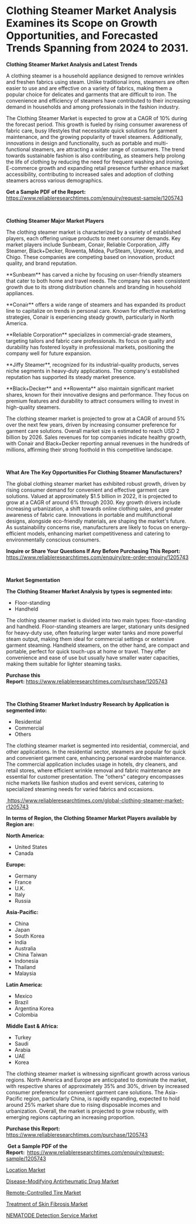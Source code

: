 <p><h1>Clothing Steamer Market Analysis Examines its Scope on Growth Opportunities, and Forecasted Trends Spanning from 2024 to 2031.</h1></p><p><strong>Clothing Steamer Market Analysis and Latest Trends</strong></p>
<p><p>A clothing steamer is a household appliance designed to remove wrinkles and freshen fabrics using steam. Unlike traditional irons, steamers are often easier to use and are effective on a variety of fabrics, making them a popular choice for delicates and garments that are difficult to iron. The convenience and efficiency of steamers have contributed to their increasing demand in households and among professionals in the fashion industry.</p><p>The Clothing Steamer Market is expected to grow at a CAGR of 10% during the forecast period. This growth is fueled by rising consumer awareness of fabric care, busy lifestyles that necessitate quick solutions for garment maintenance, and the growing popularity of travel steamers. Additionally, innovations in design and functionality, such as portable and multi-functional steamers, are attracting a wider range of consumers. The trend towards sustainable fashion is also contributing, as steamers help prolong the life of clothing by reducing the need for frequent washing and ironing. E-commerce growth and expanding retail presence further enhance market accessibility, contributing to increased sales and adoption of clothing steamers across various demographics.</p></p>
<p><strong>Get a Sample PDF of the Report:&nbsp;</strong> <a href="https://www.reliableresearchtimes.com/enquiry/request-sample/1205743?utm_campaign=1386&utm_medium=2&utm_source=Github&utm_content=ia&utm_term=16102024&utm_id=clothing-steamer">https://www.reliableresearchtimes.com/enquiry/request-sample/1205743</a></p>
<p>&nbsp;</p>
<p><strong>Clothing Steamer Major Market Players</strong></p>
<p><p>The clothing steamer market is characterized by a variety of established players, each offering unique products to meet consumer demands. Key market players include Sunbeam, Conair, Reliable Corporation, Jiffy Steamer, Black+Decker, Rowenta, Midea, PurSteam, Urpower, Konka, and Chigo. These companies are competing based on innovation, product quality, and brand reputation.</p><p>**Sunbeam** has carved a niche by focusing on user-friendly steamers that cater to both home and travel needs. The company has seen consistent growth due to its strong distribution channels and branding in household appliances. </p><p>**Conair** offers a wide range of steamers and has expanded its product line to capitalize on trends in personal care. Known for effective marketing strategies, Conair is experiencing steady growth, particularly in North America.</p><p>**Reliable Corporation** specializes in commercial-grade steamers, targeting tailors and fabric care professionals. Its focus on quality and durability has fostered loyalty in professional markets, positioning the company well for future expansion.</p><p>**Jiffy Steamer**, recognized for its industrial-quality products, serves niche segments in heavy-duty applications. The company's established reputation has supported its steady market presence.</p><p>**Black+Decker** and **Rowenta** also maintain significant market shares, known for their innovative designs and performance. They focus on premium features and durability to attract consumers willing to invest in high-quality steamers.</p><p>The clothing steamer market is projected to grow at a CAGR of around 5% over the next few years, driven by increasing consumer preference for garment care solutions. Overall market size is estimated to reach USD 2 billion by 2026. Sales revenues for top companies indicate healthy growth, with Conair and Black+Decker reporting annual revenues in the hundreds of millions, affirming their strong foothold in this competitive landscape.</p></p>
<p>&nbsp;</p>
<p><strong>What Are The Key Opportunities For Clothing Steamer Manufacturers?</strong></p>
<p><p>The global clothing steamer market has exhibited robust growth, driven by rising consumer demand for convenient and effective garment care solutions. Valued at approximately $1.5 billion in 2022, it is projected to grow at a CAGR of around 6% through 2030. Key growth drivers include increasing urbanization, a shift towards online clothing sales, and greater awareness of fabric care. Innovations in portable and multifunctional designs, alongside eco-friendly materials, are shaping the market's future. As sustainability concerns rise, manufacturers are likely to focus on energy-efficient models, enhancing market competitiveness and catering to environmentally conscious consumers.</p></p>
<p><strong>Inquire or Share Your Questions If Any Before Purchasing This Report:</strong> <a href="https://www.reliableresearchtimes.com/enquiry/pre-order-enquiry/1205743?utm_campaign=1386&utm_medium=2&utm_source=Github&utm_content=ia&utm_term=16102024&utm_id=clothing-steamer">https://www.reliableresearchtimes.com/enquiry/pre-order-enquiry/1205743</a></p>
<p>&nbsp;</p>
<p><strong>Market Segmentation</strong></p>
<p><strong>The Clothing Steamer Market Analysis by types is segmented into:</strong></p>
<p><ul><li>Floor-standing</li><li>Handheld</li></ul></p>
<p><p>The clothing steamer market is divided into two main types: floor-standing and handheld. Floor-standing steamers are larger, stationary units designed for heavy-duty use, often featuring larger water tanks and more powerful steam output, making them ideal for commercial settings or extensive garment steaming. Handheld steamers, on the other hand, are compact and portable, perfect for quick touch-ups at home or travel. They offer convenience and ease of use but usually have smaller water capacities, making them suitable for lighter steaming tasks.</p></p>
<p><strong>Purchase this Report:&nbsp;</strong><a href="https://www.reliableresearchtimes.com/purchase/1205743?utm_campaign=1386&utm_medium=2&utm_source=Github&utm_content=ia&utm_term=16102024&utm_id=clothing-steamer">https://www.reliableresearchtimes.com/purchase/1205743</a></p>
<p>&nbsp;</p>
<p><strong>The Clothing Steamer Market Industry Research by Application is segmented into:</strong></p>
<p><ul><li>Residential</li><li>Commercial</li><li>Others</li></ul></p>
<p><p>The clothing steamer market is segmented into residential, commercial, and other applications. In the residential sector, steamers are popular for quick and convenient garment care, enhancing personal wardrobe maintenance. The commercial application includes usage in hotels, dry cleaners, and retail stores, where efficient wrinkle removal and fabric maintenance are essential for customer presentation. The "others" category encompasses niche markets like fashion studios and event services, catering to specialized steaming needs for varied fabrics and occasions.</p></p>
<p><a href="https://www.reliableresearchtimes.com/global-clothing-steamer-market-r1205743?utm_campaign=1386&utm_medium=2&utm_source=Github&utm_content=ia&utm_term=16102024&utm_id=clothing-steamer">&nbsp;https://www.reliableresearchtimes.com/global-clothing-steamer-market-r1205743</a></p>
<p><strong>In terms of Region, the Clothing Steamer Market Players available by Region are:</strong></p>
<p>
    <p> <strong> North America: </strong>
        <ul>
            <li>United States</li>
            <li>Canada</li>
        </ul>
        </p> 
    <p> <strong> Europe: </strong>
        <ul>
            <li>Germany</li>
            <li>France</li>
            <li>U.K.</li>
            <li>Italy</li>
            <li>Russia</li>
        </ul>
        </p> 
    <p> <strong> Asia-Pacific: </strong>
        <ul>
            <li>China</li>
            <li>Japan</li>
            <li>South Korea</li>
            <li>India</li>
            <li>Australia</li>
            <li>China Taiwan</li>
            <li>Indonesia</li>
            <li>Thailand</li>
            <li>Malaysia</li>
        </ul>
        </p> 
    <p> <strong> Latin America: </strong>
        <ul>
            <li>Mexico</li>
            <li>Brazil</li>
            <li>Argentina Korea</li>
            <li>Colombia</li>
        </ul>
        </p> 
    <p> <strong> Middle East & Africa: </strong>
        <ul>
            <li>Turkey</li>
            <li>Saudi</li>
            <li>Arabia</li>
            <li>UAE</li>
            <li>Korea</li>
        </ul>
    </p>
    </p>
<p><p>The clothing steamer market is witnessing significant growth across various regions. North America and Europe are anticipated to dominate the market, with respective shares of approximately 35% and 30%, driven by increased consumer preference for convenient garment care solutions. The Asia-Pacific region, particularly China, is rapidly expanding, expected to hold around 25% market share due to rising disposable incomes and urbanization. Overall, the market is projected to grow robustly, with emerging regions capturing an increasing proportion.</p></p>
<p><strong>Purchase this Report: </strong><a href="https://www.reliableresearchtimes.com/purchase/1205743?utm_campaign=1386&utm_medium=2&utm_source=Github&utm_content=ia&utm_term=16102024&utm_id=clothing-steamer">https://www.reliableresearchtimes.com/purchase/1205743</a></p>
<p>&nbsp;<strong>Get a Sample PDF of the Report:&nbsp;&nbsp;</strong><a href="https://www.reliableresearchtimes.com/enquiry/request-sample/1205743?utm_campaign=1386&utm_medium=2&utm_source=Github&utm_content=ia&utm_term=16102024&utm_id=clothing-steamer">https://www.reliableresearchtimes.com/enquiry/request-sample/1205743</a></p>
<p><strong></strong></p>
<p><p><a href="https://www.linkedin.com/pulse/exploring-location-market-dynamics-global-trends-future-zig4f?trk=public_post_embed_feed-article-content&utm_campaign=1386&utm_medium=2&utm_source=Github&utm_content=ia&utm_term=16102024&utm_id=clothing-steamer">Location Market</a></p><p><a href="https://www.linkedin.com/pulse/disease-modifying-antirheumatic-drug-market-global-insights-u2uff?trk=public_post_embed_feed-article-content&utm_campaign=1386&utm_medium=2&utm_source=Github&utm_content=ia&utm_term=16102024&utm_id=clothing-steamer">Disease-Modifying Antirheumatic Drug Market</a></p><p><a href="https://www.linkedin.com/pulse/global-remote-controlled-tire-market-focus-application-t8rbf?trk=public_post_embed_feed-article-content&utm_campaign=1386&utm_medium=2&utm_source=Github&utm_content=ia&utm_term=16102024&utm_id=clothing-steamer">Remote-Controlled Tire Market</a></p><p><a href="https://www.linkedin.com/pulse/treatment-skin-fibrosis-market-evolution-global-trends-regional-89utf?trk=public_post_embed_feed-article-content&utm_campaign=1386&utm_medium=2&utm_source=Github&utm_content=ia&utm_term=16102024&utm_id=clothing-steamer">Treatment of Skin Fibrosis Market</a></p><p><a href="https://www.linkedin.com/pulse/strategic-forecast-nematode-detection-service-market-growth-htbzf?trk=public_post_embed_feed-article-content&utm_campaign=1386&utm_medium=2&utm_source=Github&utm_content=ia&utm_term=16102024&utm_id=clothing-steamer">NEMATODE Detection Service Market</a></p></p>